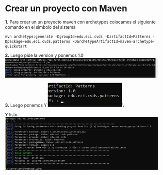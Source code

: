 # Crear un proyecto con Maven

**1.** Para crear un un proyecto maven con archetypes colocamos el siguiente comando en el simbolo del sistema

```
mvn archetype:generate -DgroupId=edu.eci.cvds -DartifactId=Patterns -Dpackage=edu.eci.cvds.patterns -DarchetypeArtifactId=maven-archetype-quickstart
```

**2.** Luego pide la version y ponemos 1.0
![Imagen1](https://github.com/JuanoYolo/Lab-2/blob/main/1.jpeg)

**3.** Luego ponemos Y
![Imagen2](https://github.com/JuanoYolo/Lab-2/blob/main/2.jpeg)\

Y listo\
![Imagen2](https://github.com/JuanoYolo/Lab-2/blob/main/3.jpeg)







